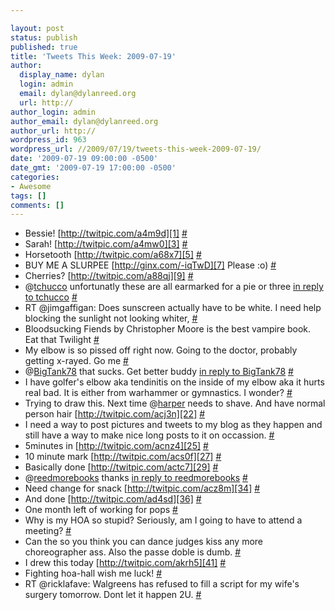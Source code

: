 ```yaml
---

layout: post
status: publish
published: true
title: 'Tweets This Week: 2009-07-19'
author:
  display_name: dylan
  login: admin
  email: dylan@dylanreed.org
  url: http://
author_login: admin
author_email: dylan@dylanreed.org
author_url: http://
wordpress_id: 963
wordpress_url: //2009/07/19/tweets-this-week-2009-07-19/
date: '2009-07-19 09:00:00 -0500'
date_gmt: '2009-07-19 17:00:00 -0500'
categories:
- Awesome
tags: []
comments: []
---
```


  * Bessie! [http://twitpic.com/a4m9d][1] [#][2]
  * Sarah! [http://twitpic.com/a4mw0][3] [#][4]
  * Horsetooth [http://twitpic.com/a68x7][5] [#][6]
  * BUY ME A SLURPEE [http://ginx.com/-iqTwD][7] Please :o) [#][8]
  * Cherries? [http://twitpic.com/a88qj][9] [#][10]
  * @[tchucco][11] unfortunatly these are all earmarked for a pie or three [in reply to tchucco][12] [#][13]
  * RT @jimgaffigan: Does sunscreen actually have to be white. I need help blocking the sunlight not looking whiter, [#][14]
  * Bloodsucking Fiends by Christopher Moore is the best vampire book. Eat that Twilight [#][15]
  * My elbow is so pissed off right now. Going to the doctor, probably getting x-rayed. Go me [#][16]
  * @[BigTank78][17] that sucks. Get better buddy [in reply to BigTank78][18] [#][19]
  * I have golfer's elbow aka tendinitis on the inside of my elbow aka it hurts real bad. It is either from warhammer or gymnastics. I wonder? [#][20]
  * Trying to draw this. Next time @[harper][21] needs to shave. And have normal person hair [http://twitpic.com/acj3n][22] [#][23]
  * I need a way to post pictures and tweets to my blog as they happen and still have a way to make nice long posts to it on occassion. [#][24]
  * 5minutes in [http://twitpic.com/acnz4][25] [#][26]
  * 10 minute mark [http://twitpic.com/acs0f][27] [#][28]
  * Basically done [http://twitpic.com/actc7][29] [#][30]
  * @[reedmorebooks][31] thanks [in reply to reedmorebooks][32] [#][33]
  * Need change for snack [http://twitpic.com/acz8m][34] [#][35]
  * And done [http://twitpic.com/ad4sd][36] [#][37]
  * One month left of working for pops [#][38]
  * Why is my HOA so stupid? Seriously, am I going to have to attend a meeting? [#][39]
  * Can the so you think you can dance judges kiss any more choreographer ass. Also the passe doble is dumb. [#][40]
  * I drew this today [http://twitpic.com/akrh5][41] [#][42]
  * Fighting hoa-hall wish me luck! [#][43]
  * RT @ricklafave: Walgreens has refused to fill a script for my wife's surgery tomorrow. Dont let it happen 2U. [#][44]
  


   [1]: http://twitpic.com/a4m9d
   [2]: http://twitter.com/awesomeguy/statuses/2599980694
   [3]: http://twitpic.com/a4mw0
   [4]: http://twitter.com/awesomeguy/statuses/2600048692
   [5]: http://twitpic.com/a68x7
   [6]: http://twitter.com/awesomeguy/statuses/2605322701
   [7]: http://ginx.com/-iqTwD
   [8]: http://twitter.com/awesomeguy/statuses/2614846785
   [9]: http://twitpic.com/a88qj
   [10]: http://twitter.com/awesomeguy/statuses/2615212363
   [11]: http://twitter.com/tchucco
   [12]: http://twitter.com/tchucco/statuses/2615227041
   [13]: http://twitter.com/awesomeguy/statuses/2617248708
   [14]: http://twitter.com/awesomeguy/statuses/2620091308
   [15]: http://twitter.com/awesomeguy/statuses/2620119054
   [16]: http://twitter.com/awesomeguy/statuses/2632085091
   [17]: http://twitter.com/BigTank78
   [18]: http://twitter.com/BigTank78/statuses/2632107598
   [19]: http://twitter.com/awesomeguy/statuses/2632379410
   [20]: http://twitter.com/awesomeguy/statuses/2636545703
   [21]: http://twitter.com/harper
   [22]: http://twitpic.com/acj3n
   [23]: http://twitter.com/awesomeguy/statuses/2636583289
   [24]: http://twitter.com/awesomeguy/statuses/2636604680
   [25]: http://twitpic.com/acnz4
   [26]: http://twitter.com/awesomeguy/statuses/2637168596
   [27]: http://twitpic.com/acs0f
   [28]: http://twitter.com/awesomeguy/statuses/2637648664
   [29]: http://twitpic.com/actc7
   [30]: http://twitter.com/awesomeguy/statuses/2637807855
   [31]: http://twitter.com/reedmorebooks
   [32]: http://twitter.com/reedmorebooks/statuses/2637965303
   [33]: http://twitter.com/awesomeguy/statuses/2637986473
   [34]: http://twitpic.com/acz8m
   [35]: http://twitter.com/awesomeguy/statuses/2638513337
   [36]: http://twitpic.com/ad4sd
   [37]: http://twitter.com/awesomeguy/statuses/2639175838
   [38]: http://twitter.com/awesomeguy/statuses/2653902158
   [39]: http://twitter.com/awesomeguy/statuses/2657191428
   [40]: http://twitter.com/awesomeguy/statuses/2662442330
   [41]: http://twitpic.com/akrh5
   [42]: http://twitter.com/awesomeguy/statuses/2676827137
   [43]: http://twitter.com/awesomeguy/statuses/2680775415
   [44]: http://twitter.com/awesomeguy/statuses/2680791823

